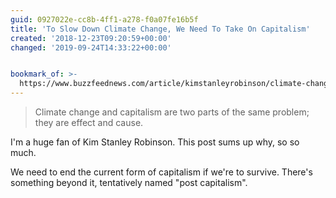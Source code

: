 ```yaml
---
guid: 0927022e-cc8b-4ff1-a278-f0a07fe16b5f
title: 'To Slow Down Climate Change, We Need To Take On Capitalism'
created: '2018-12-23T09:20:59+00:00'
changed: '2019-09-24T14:33:22+00:00'


bookmark_of: >-
  https://www.buzzfeednews.com/article/kimstanleyrobinson/climate-change-capitalism-kim-stanley-robinson
---
```


> Climate change and capitalism are two parts of the same problem; they are effect and cause.

I'm a huge fan of Kim Stanley Robinson. This post sums up why, so so much. 

We need to end the current form of capitalism if we're to survive. There's something beyond it, tentatively named "post capitalism". 
